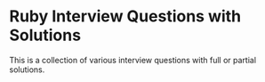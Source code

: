 # Ruby Interview Questions with Solutions

This is a collection of various interview questions with full or partial solutions.




